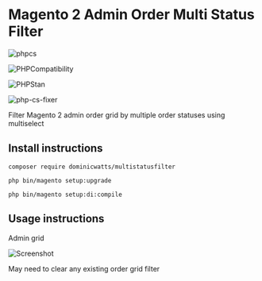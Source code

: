 # Magento 2 Admin Order Multi Status Filter

![phpcs](https://github.com/DominicWatts/MultiStatusFilter/actions/workflows/phpcs.yml/badge.svg)

![PHPCompatibility](https://github.com/DominicWatts/MultiStatusFilter/workflows/PHPCompatibility/badge.svg)

![PHPStan](https://github.com/DominicWatts/MultiStatusFilter/actions/workflows/phpstan.yml/badge.svg)

![php-cs-fixer](https://github.com/DominicWatts/MultiStatusFilter/workflows/php-cs-fixer/badge.svg)

Filter Magento 2 admin order grid by multiple order statuses using multiselect

## Install instructions

    composer require dominicwatts/multistatusfilter

    php bin/magento setup:upgrade

    php bin/magento setup:di:compile

## Usage instructions

Admin grid

![Screenshot](https://gcdnb.pbrd.co/images/wCwXiZxDn9sl.png?o=1)

May need to clear any existing order grid filter
